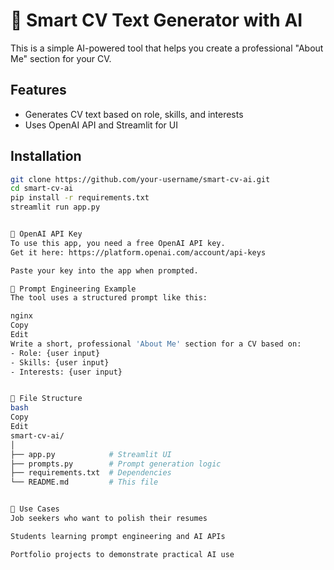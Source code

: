 # 🧠 Smart CV Text Generator with AI

This is a simple AI-powered tool that helps you create a professional "About Me" section for your CV.

## Features

- Generates CV text based on role, skills, and interests
- Uses OpenAI API and Streamlit for UI

## Installation

```bash
git clone https://github.com/your-username/smart-cv-ai.git
cd smart-cv-ai
pip install -r requirements.txt
streamlit run app.py


🔐 OpenAI API Key
To use this app, you need a free OpenAI API key.
Get it here: https://platform.openai.com/account/api-keys

Paste your key into the app when prompted.

🧠 Prompt Engineering Example
The tool uses a structured prompt like this:

nginx
Copy
Edit
Write a short, professional 'About Me' section for a CV based on:
- Role: {user input}
- Skills: {user input}
- Interests: {user input} 


📂 File Structure
bash
Copy
Edit
smart-cv-ai/
│
├── app.py            # Streamlit UI
├── prompts.py        # Prompt generation logic
├── requirements.txt  # Dependencies
└── README.md         # This file


💼 Use Cases
Job seekers who want to polish their resumes

Students learning prompt engineering and AI APIs

Portfolio projects to demonstrate practical AI use

